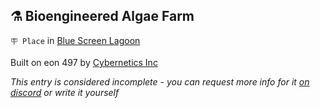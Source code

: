 ## ⚗️ Bioengineered Algae Farm

`🪧 Place` in [Blue Screen Lagoon](<https://zeithalt.github.io/r/blue_screen_lagoon.html>)

Built on eon 497 by [Cybernetics Inc](<https://zeithalt.github.io/r/cybernetics_inc.html>)

_This entry is considered incomplete - you can request more info for it [on discord](<https://discord.com/channels/562910943848169472/1173922660489633802>) or write it yourself_

<!---
keywords:  ci, blue screen lagoon
aliases: 
-->